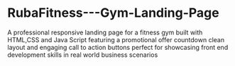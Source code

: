 # RubaFitness---Gym-Landing-Page
A professional responsive landing page for a fitness gym built with HTML,CSS and Java Script featuring a promotional offer countdown clean layout and engaging call to action buttons perfect for showcasing front end development skills in real world business scenarios
